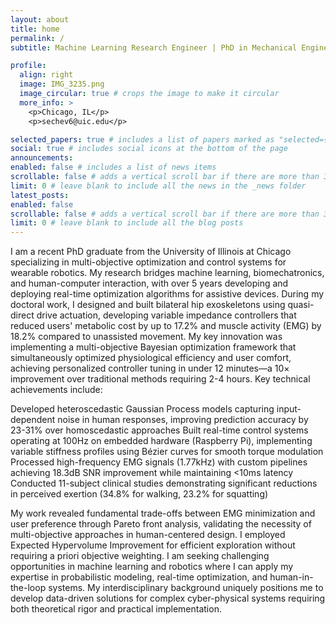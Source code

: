 ```yaml
---
layout: about
title: home
permalink: /
subtitle: Machine Learning Research Engineer | PhD in Mechanical Engineering | Bayesian Optimization & Signal Processing Expert

profile:
  align: right
  image: IMG_3235.png
  image_circular: true # crops the image to make it circular
  more_info: >
    <p>Chicago, IL</p>
    <p>sechev6@uic.edu</p>

selected_papers: true # includes a list of papers marked as "selected={true}"
social: true # includes social icons at the bottom of the page
announcements:
enabled: false # includes a list of news items
scrollable: false # adds a vertical scroll bar if there are more than 3 news items
limit: 0 # leave blank to include all the news in the _news folder
latest_posts:
enabled: false
scrollable: false # adds a vertical scroll bar if there are more than 3 new posts items
limit: 0 # leave blank to include all the blog posts
---
```


I am a recent PhD graduate from the University of Illinois at Chicago specializing in multi-objective optimization and control systems for wearable robotics. My research bridges machine learning, biomechatronics, and human-computer interaction, with over 5 years developing and deploying real-time optimization algorithms for assistive devices.
During my doctoral work, I designed and built bilateral hip exoskeletons using quasi-direct drive actuation, developing variable impedance controllers that reduced users' metabolic cost by up to 17.2% and muscle activity (EMG) by 18.2% compared to unassisted movement. My key innovation was implementing a multi-objective Bayesian optimization framework that simultaneously optimized physiological efficiency and user comfort, achieving personalized controller tuning in under 12 minutes—a 10× improvement over traditional methods requiring 2-4 hours.
Key technical achievements include:

Developed heteroscedastic Gaussian Process models capturing input-dependent noise in human responses, improving prediction accuracy by 23-31% over homoscedastic approaches
Built real-time control systems operating at 100Hz on embedded hardware (Raspberry Pi), implementing variable stiffness profiles using Bézier curves for smooth torque modulation
Processed high-frequency EMG signals (1.77kHz) with custom pipelines achieving 18.3dB SNR improvement while maintaining <10ms latency
Conducted 11-subject clinical studies demonstrating significant reductions in perceived exertion (34.8% for walking, 23.2% for squatting)

My work revealed fundamental trade-offs between EMG minimization and user preference through Pareto front analysis, validating the necessity of multi-objective approaches in human-centered design. I employed Expected Hypervolume Improvement for efficient exploration without requiring a priori objective weighting.
I am seeking challenging opportunities in machine learning and robotics where I can apply my expertise in probabilistic modeling, real-time optimization, and human-in-the-loop systems. My interdisciplinary background uniquely positions me to develop data-driven solutions for complex cyber-physical systems requiring both theoretical rigor and practical implementation.
